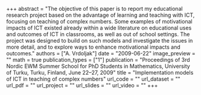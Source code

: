 +++
abstract = "The objective of this paper is to report my educational research project based on the advantage of learning and teaching with ICT, focusing on teaching of complex numbers. Some examples of motivational impacts of ICT existed already within a wide literature on educational uses and outcomes of ICT in classrooms, as well as out of school settings. The project was designed to build on such models and investigate the issues in more detail, and to explore ways to enhance motivational impacts and outcomes."
authors = ["A. Vrdoljak"]
date = "2009-06-22"
image_preview = ""
math = true
publication_types = ["1"]
publication = "Proceedings of 3rd Nordic EWM Summer School for PhD Students in Mathematics, University of Turku, Turku, Finland, June 22–27, 2009"
title = "Implementation models of ICT in teaching of complex numbers"
url_code = ""
url_dataset = ""
url_pdf = ""
url_project = ""
url_slides = ""
url_video = ""
+++
